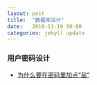 ```yaml
---
layout: post
title:  "数据库设计"
date:   2018-11-19 10:00
categories: jekyll update
---
```


### 用户密码设计
* [为什么要在密码里加点“盐”](https://libuchao.com/2013/07/05/password-salt)